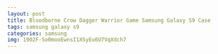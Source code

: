 ```yaml
---
layout: post
title: Bloodborne Crow Dagger Warrior Game Samsung Galaxy S9 Case
tags: samsung galaxy s9
categories: samsung
img: 1902F-So0mooEwnsI1XSyEu6U7VqXdch7
---
```

